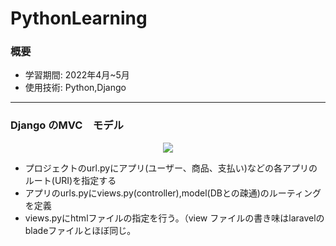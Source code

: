 # PythonLearning

### 概要
* 学習期間: 2022年4月~5月 
* 使用技術: Python,Django

---
### Django のMVC　モデル

<p align="center">
  <img src="https://user-images.githubusercontent.com/75665390/179008552-41f81a9d-ee84-4fd0-9e7a-1e92e5afee6a.png" />
</p>

* プロジェクトのurl.pyにアプリ(ユーザー、商品、支払い)などの各アプリのルート(URI)を指定する
* アプリのurls.pyにviews.py(controller),model(DBとの疎通)のルーティングを定義
* views.pyにhtmlファイルの指定を行う。（view ファイルの書き味はlaravelのbladeファイルとほぼ同じ。
